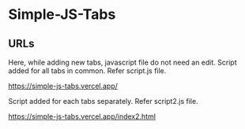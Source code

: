 # Simple-JS-Tabs
## URLs

Here, while adding new tabs, javascript file do not need an edit. Script added for all tabs in common. Refer script.js file.

https://simple-js-tabs.vercel.app/

Script added for each tabs separately. Refer script2.js file.

https://simple-js-tabs.vercel.app/index2.html

